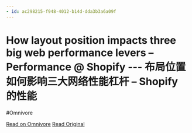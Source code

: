 ```yaml
---
- id: ac298215-f948-4012-b14d-dda3b3a6a09f
---
```


# How layout position impacts three big web performance levers – Performance @ Shopify --- 布局位置如何影响三大网络性能杠杆 – Shopify 的性能
#Omnivore

[Read on Omnivore](https://omnivore.app/me/how-layout-position-impacts-three-big-web-performance-levers-per-18b0466edcb)
[Read Original](https://performance.shopify.com/blogs/blog/how-layout-position-impacts-three-big-web-performance-levers)

